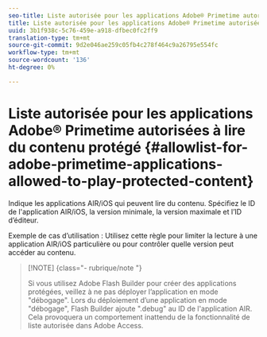 ```yaml
---
seo-title: Liste autorisée pour les applications Adobe® Primetime autorisées à lire du contenu protégé
title: Liste autorisée pour les applications Adobe® Primetime autorisées à lire du contenu protégé
uuid: 3b1f938c-5c76-459e-a918-dfbec0fc2ff9
translation-type: tm+mt
source-git-commit: 9d2e046ae259c05fb4c278f464c9a26795e554fc
workflow-type: tm+mt
source-wordcount: '136'
ht-degree: 0%

---
```



# Liste autorisée pour les applications Adobe® Primetime autorisées à lire du contenu protégé {#allowlist-for-adobe-primetime-applications-allowed-to-play-protected-content}

Indique les applications AIR/iOS qui peuvent lire du contenu. Spécifiez le ID de l&#39;application AIR/iOS, la version minimale, la version maximale et l’ID d’éditeur.

Exemple de cas d’utilisation : Utilisez cette règle pour limiter la lecture à une application AIR/iOS particulière ou pour contrôler quelle version peut accéder au contenu.

>[!NOTE] {class=&quot;- rubrique/note &quot;}
>
>Si vous utilisez Adobe Flash Builder pour créer des applications protégées, veillez à ne pas déployer l’application en mode &quot;débogage&quot;. Lors du déploiement d’une application en mode &quot;débogage&quot;, Flash Builder ajoute &quot;.debug&quot; au ID de l&#39;application AIR. Cela provoquera un comportement inattendu de la fonctionnalité de liste autorisée dans Adobe Access.

